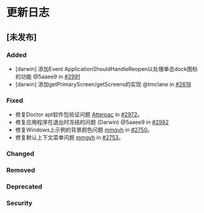 # 更新日志

<!--
此项目的所有重要更改将在此文件中记录。

格式基于[保持一个更改日志](https://keepachangelog.com/en/1.0.0/)，
并且该项目遵循[语义化版本](https://semver.org/spec/v2.0.0.html)。

- `Added` 用于新增功能。
- `Changed` 用于现有功能的更改。
- `Deprecated` 用于即将移除的功能。
- `Removed` 用于已移除的功能。
- `Fixed` 用于修复错误。
- `Security` 用于安全漏洞。

-->

## [未发布]

### Added

- [darwin] 添加Event ApplicationShouldHandleReopen以处理单击dock图标的功能
  @5aaee9 in [#2991](https://github.com/wailsapp/wails/pull/2991)
- [darwin] 添加getPrimaryScreen/getScreens的实现 @tmclane in
  [#2618](https://github.com/wailsapp/wails/pull/2618)

### Fixed

- 修复Doctor apt软件包验证问题 [Atterpac](https://github.com/Atterpac) in
  [#2972](https://github.com/wailsapp/wails/pull/2972)。
- 修复应用程序在退出时冻结的问题 (Darwin) @5aaee9 in
  [#2982](https://github.com/wailsapp/wails/pull/2982)
- 修复Windows上示例的背景颜色问题 [mmgvh](https://github.com/mmghv) in
  [#2750](https://github.com/wailsapp/wails/pull/2750)。
- 修复默认上下文菜单问题 [mmgvh](https://github.com/mmghv) in
  [#2753](https://github.com/wailsapp/wails/pull/2753)。

### Changed

### Removed

### Deprecated

### Security
